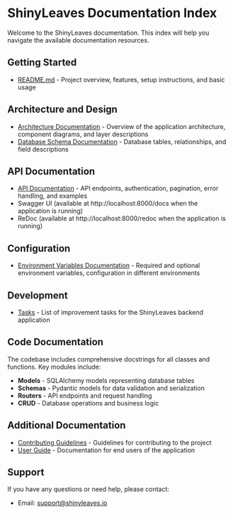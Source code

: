 # ShinyLeaves Documentation Index

Welcome to the ShinyLeaves documentation. This index will help you navigate the available documentation resources.

## Getting Started

- [README.md](../README.md) - Project overview, features, setup instructions, and basic usage

## Architecture and Design

- [Architecture Documentation](architecture.md) - Overview of the application architecture, component diagrams, and layer descriptions
- [Database Schema Documentation](database_schema.md) - Database tables, relationships, and field descriptions

## API Documentation

- [API Documentation](api_documentation.md) - API endpoints, authentication, pagination, error handling, and examples
- Swagger UI (available at http://localhost:8000/docs when the application is running)
- ReDoc (available at http://localhost:8000/redoc when the application is running)

## Configuration

- [Environment Variables Documentation](environment_variables.md) - Required and optional environment variables, configuration in different environments

## Development

- [Tasks](tasks.md) - List of improvement tasks for the ShinyLeaves backend application

## Code Documentation

The codebase includes comprehensive docstrings for all classes and functions. Key modules include:

- **Models** - SQLAlchemy models representing database tables
- **Schemas** - Pydantic models for data validation and serialization
- **Routers** - API endpoints and request handling
- **CRUD** - Database operations and business logic

## Additional Documentation

- [Contributing Guidelines](../CONTRIBUTING.md) - Guidelines for contributing to the project
- [User Guide](user_guide.md) - Documentation for end users of the application

## Support

If you have any questions or need help, please contact:

- Email: [support@shinyleaves.io](mailto:support@shinyleaves.io)
